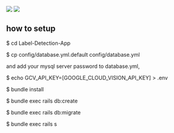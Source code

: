 ![](https://img.shields.io/badge/rails-5.2.1-brightgreen.svg)
![](https://img.shields.io/badge/ruby-2.5.1-green.svg)


## <a name="how_to_setup"> how to setup
$ cd Label-Detection-App

$ cp config/database.yml.default config/database.yml

and add your mysql server password to database.yml,

$ echo GCV_API_KEY=[GOOGLE_CLOUD_VISION_API_KEY] > .env

$ bundle install

$ bundle exec rails db:create

$ bundle exec rails db:migrate

$ bundle exec rails s
